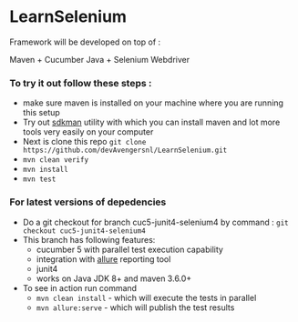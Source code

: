 # LearnSelenium

Framework will be developed on top of : 

Maven + Cucumber Java + Selenium Webdriver

### To try it out follow these steps : 
- make sure maven is installed on your machine where you are running this setup
- Try out [sdkman](https://sdkman.io/) utility with which you can install maven and lot more tools very easily on your computer
- Next is clone this repo `git clone https://github.com/devAvengersnl/LearnSelenium.git`
- `mvn clean verify`
- `mvn install`
- `mvn test`

### For latest versions of depedencies 

- Do a git checkout for branch cuc5-junit4-selenium4 by command : `git checkout cuc5-junit4-selenium4`
- This branch has following features: 
    - cucumber 5 with parallel test execution capability
    - integration with [allure](https://docs.qameta.io/allure/#_junit_4) reporting tool
    - junit4
    - works on Java JDK 8+ and maven 3.6.0+
- To see in action run command
    - `mvn clean install` - which will execute the tests in parallel
    - `mvn allure:serve` - which will publish the test results 
    

     
 